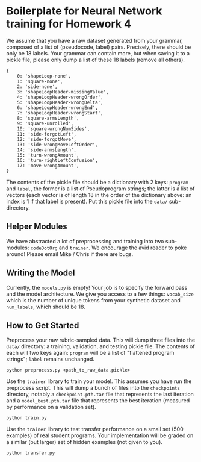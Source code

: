 # Boilerplate for Neural Network training for Homework 4

We assume that you have a raw dataset generated from your grammar, composed of a list of (pseudocode, label) pairs. Precisely, there should be only be 18 labels. Your grammar can contain more, but when saving it to a pickle file, please only dump a list of these 18 labels (remove all others).

```
{
    0: 'shapeLoop-none',
    1: 'square-none',
    2: 'side-none',
    3: 'shapeLoopHeader-missingValue',
    4: 'shapeLoopHeader-wrongOrder',
    5: 'shapeLoopHeader-wrongDelta',
    6: 'shapeLoopHeader-wrongEnd',
    7: 'shapeLoopHeader-wrongStart',
    8: 'square-armsLength',
    9: 'square-unrolled',
    10: 'square-wrongNumSides',
    11: 'side-forgotLeft',
    12: 'side-forgotMove',
    13: 'side-wrongMoveLeftOrder',
    14: 'side-armsLength',
    15: 'turn-wrongAmount',
    16: 'turn-rightLeftConfusion',
    17: 'move-wrongAmount',
}
```

The contents of the pickle file should be a dictionary with 2 keys: `program` and `label`, the former is a list of Pseudoprogram strings; the latter is a list of vectors (each vector is of length 18 in the order of the dictionary above: an index is 1 if that label is present). Put this pickle file into the `data/` sub-directory.

## Helper Modules

We have abstracted a lot of preprocessing and training into two sub-modules: `codeDotOrg` and `trainer`. We encourage the avid reader to poke around! Please email Mike / Chris if there are bugs.

## Writing the Model

Currently, the `models.py` is empty! Your job is to specify the forward pass and the model architecture. We give you access to a few things: `vocab_size` which is the number of unique tokens from your synthetic dataset and `num_labels`, which should be 18. 

## How to Get Started

Preprocess your raw rubric-sampled data. This will dump three files into the `data/` directory: a training, validation, and testing pickle file. The contents of each will two keys again: `program` will be a list of "flattened program strings"; `label` remains unchanged.

```
python preprocess.py <path_to_raw_data.pickle>
```

Use the `trainer` library to train your model. This assumes you have run the preprocess script. This will dump a bunch of files into the `checkpoints` directory, notably a `checkpoint.pth.tar` file that represents the last iteration and a `model_best.pth.tar` file that represents the best iteration (measured by performance on a validation set).
```
python train.py
```

Use the `trainer` library to test transfer performance on a small  set (500 examples) of real student programs. Your implementation will be graded on a similar (but larger) set of hidden examples (not given to you).
```
python transfer.py
```